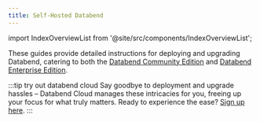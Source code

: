 ```yaml
---
title: Self-Hosted Databend
---
```


import IndexOverviewList from '@site/src/components/IndexOverviewList';

These guides provide detailed instructions for deploying and upgrading Databend, catering to both the [Databend Community Edition](../00-products/00-dce.md) and [Databend Enterprise Edition](../00-products/01-dee/index.md).

:::tip try out databend cloud
Say goodbye to deployment and upgrade hassles – Databend Cloud manages these intricacies for you, freeing up your focus for what truly matters. Ready to experience the ease? [Sign up here](https://www.databend.com/apply/?r=doc-card).
:::

<IndexOverviewList />
